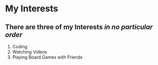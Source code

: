 # My Interests

## There are three of my Interests *in no particular order*

1. Coding
2. Watching Videos
3. Playing Board Games with Friends